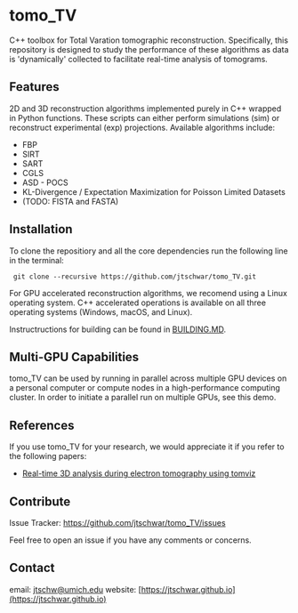 # tomo_TV

C++ toolbox for Total Varation tomographic reconstruction. Specifically, this repository is designed to study the performance of these algorithms as data is 'dynamically' collected to facilitate real-time analysis of tomograms. 

## Features

2D and 3D reconstruction algorithms implemented purely in C++ wrapped in Python functions.  These scripts can either perform simulations (sim) or reconstruct experimental (exp) projections. Available algorithms include:
* FBP
* SIRT
* SART
* CGLS
* ASD - POCS 
* KL-Divergence / Expectation Maximization for Poisson Limited Datasets
* (TODO: FISTA and FASTA)

## Installation

To clone the repositiory and all the core dependencies run the following line in the terminal: 

` git clone --recursive https://github.com/jtschwar/tomo_TV.git`

For GPU accelerated reconstruction algorithms, we recomend using a Linux operating system. C++ accelerated operations is available on all three operating systems (Windows, macOS, and Linux). 

Instructructions for building can be found in [BUILDING.MD](BUILDING.md).

## Multi-GPU Capabilities
tomo_TV can be used by running in parallel across multiple GPU devices on a personal computer or compute nodes in a high-performance computing cluster. In order to initiate a parallel run on multiple GPUs, see this demo. 

## References
If you use tomo_TV for your research, we would appreciate it if you refer to the following papers:

- [Real-time 3D analysis during electron tomography using tomviz](https://www.nature.com/articles/s41467-022-32046-0)
     
## Contribute

Issue Tracker:  https://github.com/jtschwar/tomo_TV/issues

Feel free to open an issue if you have any comments or concerns. 
    
## Contact

email: [jtschw@umich.edu](jtschw@umich.edu)
website: [https://jtschwar.github.io](https://jtschwar.github.io)